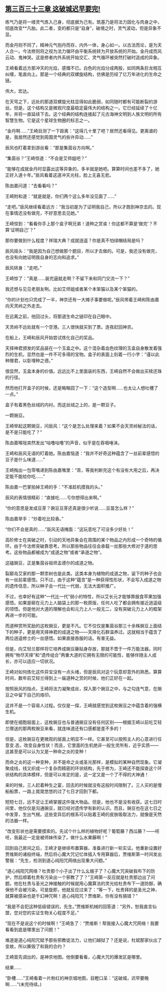 ## [第三百三十三章 这破城迟早要完!](https://www.xxbiquge.com/11_11207/8992426.html)


  练气乃是将一缕灵气炼入己身，彻底据为己有。筑基乃是将法力固化与肉身之中，彻底改变**凡胎。此二者，变的都只是“自身”，破境之时，灵气波动，但是异象不显。

  而金丹则不同了，精神元气抱丹而存，内外一体，身心如一。以古法而论，是为天人合一。今法修则将之视为法力循环由平衡系统转为开放系统的开始。金丹成而风云动、鬼神哭。这是修者内外系统开始交汇、灵气循环被突然打破时造成的异象。

  王崎看着远方那冲天的光焰，感慨不已。白色的光焰分成两股，如同两条巨龙相互纠缠，笔直向上。那是一个经典的双螺旋结构，仿佛是历经了亿万年进化的生命之链。

  伟大，宏达。

  在天穹之下，远处的那道双螺旋光柱显得如此脆弱，如同随时都有可能断裂的游丝。但是，这个结构又是微观尺度最稳定最伟大的结构之一。它已经延续了十亿年，并将一直延续下去。这个经典的结构连接起了元古海神文明到人族文明的所有智慧生物。它是这个星球生物圈的标志之一。

  “金丹啊……”王崎目测了一下距离：“这得几十里了吧？居然还看得见。更离谱的是，我居然还感觉到周围灵气的些许异动……”

  辰风也盯着拿到游丝看：“那是集茵谷方向啊。”

  “集茵谷？”王崎惊道：“不会是艾师姐吧？”

  “能够在成就金丹时显露出这等异象的，多半就是她吧。算算时间也差不多了，她正好入道十年。”辰风看着这道冲天光柱，脸上无喜无悲。

  陈由嘉问道：“去看看吗？”

  王崎附和道：“就是就是，你们两个这么多年没见面了……”

  “走吧。”辰风继续看着远方：“我当初是为了证明我自己，所以才跑到神京去的。现在事情还没有做完，不好意思去见她。”

  王崎惊到：“看看你手上那个盒子啊兄弟！道种之赏诶！你这都不算是‘做完’？不算‘证明自己’？”

  那你要做到什么程度？祥瑞大典？成就逍遥？你是真不怕绿帽结局是吗？

  辰风摇头：“我是因为自己想做那个题目，所以才去做的。可是，我还没有做完，也没有向她证明我自身的志向和追求。”

  辰风转身：“走吧。”

  王崎惊了：“真是……装完逼就走啊？不留下来和同门交流一下？”

  我还想与见见老朋友咧。比如艾师姐或者某个本笨猫以及某个笨猫的。

  “你的计划也只完成了一半，神京还有一大摊子事要做呢。”辰风带着王崎和陈由嘉向天灵岭之外走去。

  在远离之前，他回过头，将那道生命之链印在自己眼中。

  天灵岭不远处就有一个空港。三人很快就买到了票。连夜赶回神京。

  在船上，王崎和辰风开始尝试炼化自己的奖品。

  天择神君颁发的奖品装在一个玉盒之中。这个混杂着血色纹理的玉盒自身散发着强烈的生机，显然也是一件不可多得的宝物。盒子的表面上刻着一行小字：“谨以此种赠君，以彰埋种之德。”

  很显然，玉盒本身的价值。远远比不上里面装的东西，王崎自然不会做出买椟还珠的行径。

  然而他打开盒子的时候，还是略略囧了一下：“这个造型啊……也太让人想吐槽了一点。”

  盒子有着黑色丝绒的内衬。而这丝绒之上的，是一颗豆子。

  一颗豌豆。

  王崎举起这颗豌豆，问辰风：“这个是怎么处理来着？如果不会天灵岭秘法的话，是不是只能吃了？”

  陈由嘉喉咙突然发出“咕噜咕噜”的声音，似乎是在吞咽唾沫。

  王崎和辰风无语的盯着她。陈由嘉恼道：“我并不好奇这种蕴含了一丝前辈感悟的豆子是什么味道……”

  王崎掏出一包零嘴递到陈由嘉嘴里：“乖，等我判断完这个有没有大用之后，再决定能不能给你吃……”

  陈由嘉一巴掌拍掉王崎的手：“不准趁机摸我的头。”

  辰风的表情很精彩：“直接吃……亏你想得出来啊。”

  “你的意思是发成豆芽？豌豆豆芽还真是很少听说……豆苗怎么样？”

  陈由嘉举手：“炒着吃比较香。”

  “你们不会是真的……”辰风无语掩面：“这玩意吃了可没多少好处！”

  高阶修士在突破之时，引动的天地异象会在周围的某个物品之内形成一个奇特的循环。由于今法修突破靠思考。所以那些物品往往会承载一丝那些大修对于道的思考。这些物品都被成为“成道之物”或者“承道之物”。

  这磕豌豆，正是集茵谷祖师孟德尔的成道之物。

  裂巅岛艾家的那一颗柰树也是此类。这类本身为植物的成道之物，诞下的种子也会有一丝前辈感悟。只不过，由于这种“蕴含”是一种获得性形状，不会写入成道之物的遗传信息，所以种子会一代比一代弱，无法大面积推广。

  不过，也幸好有这种“一代比一代”弱小的特性，所以艾长元才能够靠服食苹果加强感悟。如果是砸在元力上人脑袋上的那一枚原版，任何人吃了都会拥有接近逍遥级的领悟。但是他对大道的理解也会和元力上人一般无二，没有突破元力上人的框架再进一步的可能。

  而道种赏所奖励的这枚豌豆，更是不凡。它不仅仅是集茵谷那三十余株豌豆上面结下的种子，更是用天择神君的成道之物——天择化石群温养过。这就相当于蕴含了两位逍遥修士的一丝感悟。如果直接吞服的话。有害无益。

  但是，向艾轻兰那样将它培养成豌豆藤贴身存放，那就不啻于一件万能法器。同时拥有“物尽天择”和“遗传组合”两重大道的它拥有无限的可能性，能够伴随主人成长，亦可以适应一切状况。

  王崎对如何炼化这件异宝没有一点头绪，但是辰风对这个玩意却意外的熟悉。算算时间，数年前艾轻兰得到上一届道种之赏的时候，他们正好在一起。

  按照辰风的指点，王崎将法力凝聚成丝，探入那个豌豆之中，与之勾连气意，在豌豆之中留下自己的烙印。

  这并不是一个容易人过程。仅仅是一探，王崎就感觉到这枚豌豆之中蕴含着的强横生机。

  即使在细胞层面上，这枚豌豆也与普通豌豆没有任何区别——根据王崎以前吃艾轻兰赠送的那两枚豌豆来看，就连味道还有口感都是差不多的！

  但是，这枚豌豆在更微观的层面上明显不一样。它甚至可以按照主人的心意进行任意变.态，改变自身性状！而且，它里面的生机绝非一般生灵所有，近乎实质——这甚至是可以认为又是一种命之炎的变种！

  而命之炎的这一种变种，并不是命之炎或圣光那样，是模拟的某种自然现象。它凝聚成线，线又织成一个复杂而精密的环状结构，先于修为，王崎还不能探查这个环状结构的具体模样，但是可以肯定的是，这一定又是一个了不得的大神通！

  来的时候，三人赶着种生之宴，回去的时候就没有这般时间限制了。三人买的是慢船船票，一路上晃晃悠悠的过了七日才回到下都。

  短短七日，远不足让王崎掌握这件强大物品。但是，他也不是没有收获。这七日时间里，他仅仅是沟通豌豆，就已经对遗传学有新的认识。而且，豌豆也在这七日之中发芽，生出气根。这些变异后的根系可以贴着王崎的皮肤吸取法力，就像是天然的法器一样。

  “改变形状也是需要摸索的。先试个什么样的植物好呢？葡萄藤？西瓜藤？——呸呸，我最近一定是被师妹传染了。做什么水果藤啊！”

  回到自己房间之后，王崎才是继续布置算器，准备进行新一轮实证。他重新设置好贾维斯的诸般终端，然后将心魔大咒记忆体插入专用算器后，贾维斯第一时间发出警报：“先生，检测到道心纯阳咒网络出现重大问题。”

  “道心纯阳咒网络？杜贵那个小子出了什么幺蛾子了？心魔大咒突破我布下的防护，然后顺着杜贵有污染出一个邪教了了？”王崎第一反应就是杜贵那边出了问题。他在杜贵与圣光之神接触的时候就用心魔算法的灵光给杜贵布下一道防御，确保他不会被污染。可是旋即，他就反应过来了：“等一下，杜贵拜的是圣光之神，就算被感染也是千幻神咒啊！道心纯阳咒？贾维斯，你有没有搞错？”

  “我是不会犯这种低级错误的，先生。”贾维斯机械的回答道：“另外，恕我直言仙盟，您对您的实证生物关心程度不足。”

  “现在不是说这个的时候啊！”王崎急了：“贾维斯！帮我接入心魔大咒网络！我要看看到底是哪里出了问题！”

  难道是道心纯阳咒赋予那些邪教徒法力，让他们越狱了？还是说，杜斌那家伙出了变故，所以撕毁了和我的合约？

  王崎首先调出的，是神京地图。他倒要看看，心魔大咒的爆发区是哪里。

  结果……

  “卧槽……”王崎看着一片粉红的神京城地图，目瞪口呆：“这破城，迟早要晚啊……”(未完待续。)
